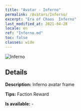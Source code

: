 ```yaml
---
title: "Avatar - Inferno"
permalink: /Avatars/Inferno/
excerpt: "Era of Chaos  Inferno"
last_modified_at: 2021-04-28
locale: en
ref: "Inferno.md"
toc: false
classes: wide
---
```

 ![Inferno](/images/a/avatarFrame_3.png)

## Details

 **Description:** Inferno avatar frame 

 **Tips:** Faction Reward 

 **Is available:**  - 

